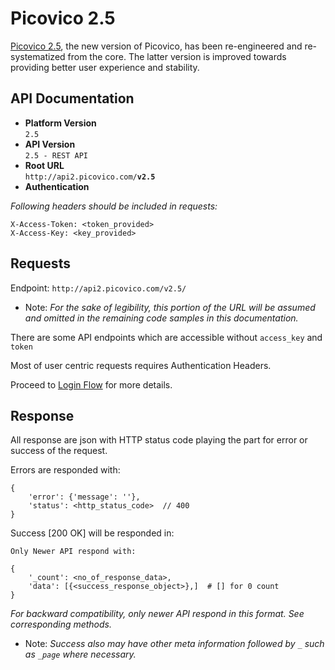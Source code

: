 # Picovico 2.5
[Picovico 2.5](http://picovico.com), the new version of Picovico, has been re-engineered and re-systematized from the core. The latter version is improved towards providing better user experience and stability.

## API Documentation
* __Platform Version__  
`2.5`
* __API Version__  
`2.5 - REST API`
* __Root URL__  
`http://api2.picovico.com/`__`v2.5`__  
* __Authentication__  

*Following headers should be included in requests:*


    X-Access-Token: <token_provided>
    X-Access-Key: <key_provided>

## Requests

Endpoint: `http://api2.picovico.com/v2.5/`

- Note: *For the sake of legibility, this portion of the URL will be assumed and omitted in the remaining code samples in this documentation.*

There are some API endpoints which are accessible without `access_key` and `token`

Most of user centric requests requires Authentication Headers.

Proceed to [Login Flow](account) for more details.



## Response
All response are json with HTTP status code playing the part for error or success of the request.

Errors are responded with:

    {
        'error': {'message': ''},
        'status': <http_status_code>  // 400
    }

Success [200 OK] will be responded in: 

    
    Only Newer API respond with:

    {
        '_count': <no_of_response_data>,
        'data': [{<success_response_object>},]  # [] for 0 count
    }


*For backward compatibility, only newer API respond in this format. See corresponding methods.*

- Note: *Success also may have other meta information followed by `_` such as `_page` where necessary.*
    
    
